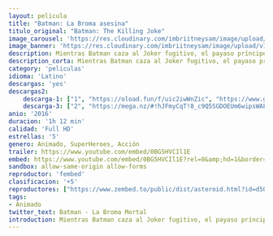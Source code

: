 ```yaml
---
layout: pelicula
title: "Batman: La Broma asesina"
titulo_original: "Batman: The Killing Joke"
image_carousel: 'https://res.cloudinary.com/imbriitneysam/image/upload/v1544406354/broma-poster-min.jpg'
image_banner: 'https://res.cloudinary.com/imbriitneysam/image/upload/v1544406355/broma-banner-min.jpg'
description: Mientras Batman caza al Joker fugitivo, el payaso príncipe del crimen ataca a la familia Gordon para demostrar un punto diabólico que refleja su propia caída en la locura. Basado en la novela gráfica de Alan Moore y Brian Bolland.
description_corta: Mientras Batman caza al Joker fugitivo, el payaso príncipe del crimen ataca a la familia Gordon para demostrar un punto diabólico que refleja su propia caída en la locura. Basado en la novela gráfica de Alan Moore y Brian Bolland.
category: 'peliculas'
idioma: 'Latino'
descargas: 'yes'
descargas2:
    descarga-1: ["1", "https://oload.fun/f/uic2iwWnZic", "https://www.google.com/s2/favicons?domain=openload.co","OpenLoad","https://res.cloudinary.com/imbriitneysam/image/upload/v1541473684/mexico.png", "Latino", "Full HD"]
    descarga-3: ["2", "https://mega.nz/#!hJFmyCqT!8_c9Q5SGDOEUm6wipsWALgBLO85lE88srR20P1_FqbM", "https://www.google.com/s2/favicons?domain=mega.nz","Mega","https://res.cloudinary.com/imbriitneysam/image/upload/v1541473684/mexico.png", "Latino", "Full HD"]
anio: '2016'
duracion: '1h 12 min'
calidad: 'Full HD'
estrellas: '5'
genero: Animado, SuperHeroes, Acción
trailer: https://www.youtube.com/embed/0BG5HVCIl1E
embed: https://www.youtube.com/embed/0BG5HVCIl1E?rel=0&amp;hd=1&border=0&wmode=opaque&enablejsapi=1&modestbranding=1&controls=1&showinfo=1
sandbox: allow-same-origin allow-forms
reproductor: 'fembed'
clasificacion: '+5'
reproductores: ["https://www.zembed.to/public/dist/asteroid.html?id=d50b0fa5dc1ec1e92c95e2609d78654c&title=Batman:%20The%20Killing%20Joke"]
tags:
- Animado
twitter_text: Batman - La Broma Mortal
introduction: Mientras Batman caza al Joker fugitivo, el payaso príncipe del crimen ataca a la familia Gordon para demostrar un punto diabólico que refleja su propia caída en la locura. Basado en la novela gráfica de Alan Moore y Brian Bolland.
---
```












